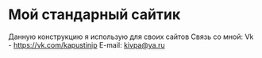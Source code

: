 # Мой стандарный сайтик
Данную конструкцию я использую для своих сайтов
Связь со мной:
Vk - https://vk.com/kapustinip
E-mail: kivpa@ya.ru

